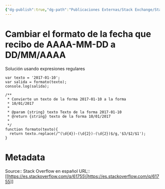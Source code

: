```yaml
---
{"dg-publish":true,"dg-path":"Publicaciones Externas/Stack Exchange/Stack Overflow en español/es.stackoverflow.com-61755.md","permalink":"/publicaciones-externas/stack-exchange/stack-overflow-en-espanol/es-stackoverflow-com-61755/","title":"Cambiar el formato de la fecha que recibo de AAAA-MM-DD a DD/MM/AAAA","hide":true,"noteIcon":"\"0\"","created":"2024-04-03T12:49:10.505-06:00","updated":"2024-04-05T16:43:49.963-06:00"}
---
```


# Cambiar el formato de la fecha que recibo de AAAA-MM-DD a DD/MM/AAAA

Solución usando expresiones regulares

<!-- begin snippet: js hide: false console: true babel: false -->

<!-- language: lang-js -->

    var texto = '2017-01-10';
    var salida = formato(texto);
    console.log(salida);

    /**
     * Convierte un texto de la forma 2017-01-10 a la forma
     * 10/01/2017
     *
     * @param {string} texto Texto de la forma 2017-01-10
     * @return {string} texto de la forma 10/01/2017
     *
     */
    function formato(texto){
      return texto.replace(/^(\d{4})-(\d{2})-(\d{2})$/g,'$3/$2/$1');
    }

<!-- end snippet -->



# Metadata
Source:: Stack Overflow en español
URL:: [[https://es.stackoverflow.com/q/61755\|https://es.stackoverflow.com/q/61755]]

